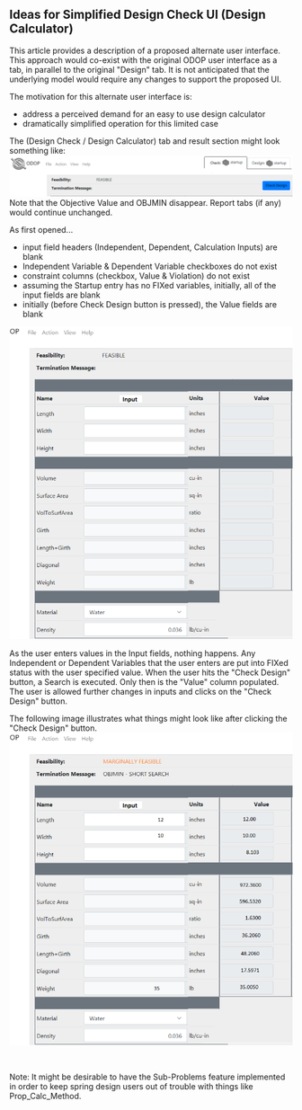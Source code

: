 ## Ideas for Simplified Design Check UI (Design Calculator)

This article provides a description of a proposed alternate user interface.
This approach would co-exist with the original ODOP user interface as a tab, 
in parallel to the original "Design" tab.
It is not anticipated that the underlying model would require any changes to
support the proposed UI.

The motivation for this alternate user interface is:
*  address a perceived demand for an easy to use design calculator
*  dramatically simplified operation for this limited case

The (Design Check / Design Calculator) tab and result section might look something like:   
![Simplified Tab and Result Section](./png/CheckTab_ResultSection.png "[Simplified Tab and Result Section")   
Note that the Objective Value and OBJMIN disappear.
Report tabs (if any) would continue unchanged.   

As first opened...
*  input field headers (Independent, Dependent, Calculation Inputs) are blank
*  Independent Variable & Dependent Variable checkboxes do not exist
*  constraint columns (checkbox, Value & Violation) do not exist
*  assuming the Startup entry has no FIXed variables, initially, all of the input fields are blank
*  initially (before Check Design button is pressed), the Value fields are blank   

![Simplified Variable and Empty Values Section](./png/Variable_ValuesSection.png "[Simplified Variable and Empty Values Section")   

As the user enters values in the Input fields, nothing happens.
Any Independent or Dependent Variables that the user enters are put into FIXed status with the user specified value.
When the user hits the "Check Design" button, a Search is executed.
Only then is the "Value" column populated.
The user is allowed further changes in inputs and clicks on the "Check Design" button.   

The following image illustrates what things might look like after clicking the "Check Design" button.   
![Simplified UI after Check Design](./png/AfterCheckDesign.png "[Simplified UI after Check Design")   

&nbsp;

Note:  It might be desirable to have the Sub-Problems feature implemented
in order to keep spring design users out of trouble with things like Prop\_Calc_Method.   

